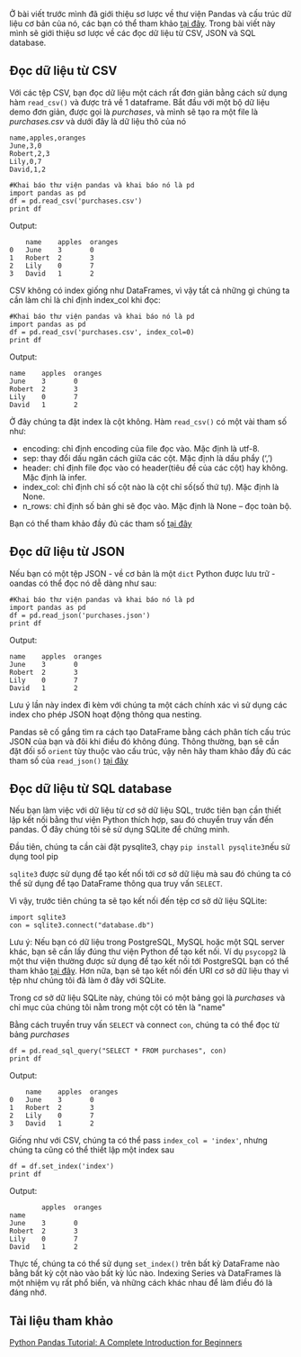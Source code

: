 Ở bài viết trước mình đã giới thiệu sơ lược về thư viện Pandas và cấu trúc dữ liệu cơ bản của nó, các bạn có thể tham khảo [tại đây](https://viblo.asia/p/gioi-thieu-ve-pandas-mot-thu-vien-pho-bien-cua-python-cho-viec-phan-tich-du-lieu-aWj53Nnel6m). Trong bài viết này mình sẽ giới thiệu sơ lược về các đọc dữ liệu từ CSV, JSON và SQL database.
## Đọc dữ liệu từ CSV
Với các tệp CSV, bạn đọc dữ liệu một cách rất đơn giản bằng cách sử dụng hàm `read_csv()` và được trả về 1 dataframe. Bắt đầu với một bộ dữ liệu demo đơn giản, được gọi là *purchases*, và mình sẽ tạo ra một file là *purchases.csv* và dưới đây là dữ liệu thô của nó
```
name,apples,oranges
June,3,0
Robert,2,3
Lily,0,7
David,1,2
```
```
#Khai báo thư viện pandas và khai báo nó là pd
import pandas as pd
df = pd.read_csv('purchases.csv')
print df
```
Output:
```
    name	apples	oranges
0	June	3	    0
1	Robert	2	    3
2	Lily	0	    7
3	David	1	    2
```
CSV không có index giống như DataFrames, vì vậy tất cả những gì chúng ta cần làm chỉ là chỉ định index_col khi đọc:
```
#Khai báo thư viện pandas và khai báo nó là pd
import pandas as pd
df = pd.read_csv('purchases.csv', index_col=0)
print df
```
Output:
```
name	apples	oranges
June	3	    0
Robert	2	    3
Lily	0	    7
David	1	    2
```
Ở đây chúng ta đặt index là cột không. Hàm `read_csv()` có một vài tham số như:
* encoding: chỉ định encoding của file đọc vào. Mặc định là utf-8.
* sep: thay đổi dấu ngăn cách giữa các cột. Mặc định là dấu phẩy (‘,’)
* header: chỉ định file đọc vào có header(tiêu đề của các cột) hay không. Mặc định là infer.
* index_col: chỉ định chỉ số cột nào là cột chỉ số(số thứ tự). Mặc định là None.
* n_rows: chỉ định số bản ghi sẽ đọc vào. Mặc định là None – đọc toàn bộ.

Bạn có thể tham khảo đầy đủ các tham số [tại đây](https://pandas.pydata.org/pandas-docs/stable/reference/api/pandas.read_csv.html)
## Đọc dữ liệu từ JSON
Nếu bạn có một tệp JSON - về cơ bản là một `dict` Python được lưu trữ -oandas có thể đọc nó dễ dàng như sau:
```
#Khai báo thư viện pandas và khai báo nó là pd
import pandas as pd
df = pd.read_json('purchases.json')
print df
```
Output:
```
name	apples	oranges
June	3	    0
Robert	2	    3
Lily	0	    7
David	1	    2
```
Lưu ý lần này index đi kèm với chúng ta một cách chính xác vì sử dụng các index cho phép JSON hoạt động thông qua nesting.

Pandas sẽ cố gắng tìm ra cách tạo DataFrame bằng cách phân tích cấu trúc JSON của bạn và đôi khi điều đó không đúng. Thông thường, bạn sẽ cần đặt đối số `orient` tùy thuộc vào cấu trúc, vậy nên hãy tham khảo đầy đủ các tham số của `read_json()` [tại đây](https://pandas.pydata.org/pandas-docs/stable/reference/api/pandas.read_json.html)
## Đọc dữ liệu từ SQL database
Nếu bạn làm việc với dữ liệu từ cơ sở dữ liệu SQL, trước tiên bạn cần thiết lập kết nối bằng thư viện Python thích hợp, sau đó chuyển truy vấn đến pandas. Ở đây chúng tôi sẽ sử dụng SQLite để chứng minh.

Đầu tiên, chúng ta cần cài đặt pysqlite3, chạy `pip install pysqlite3`nếu sử dụng tool pip

`sqlite3` được sử dụng để tạo kết nối tới cơ sở dữ liệu mà sau đó chúng ta có thể sử dụng để tạo DataFrame thông qua truy vấn `SELECT`.

Vì vậy, trước tiên chúng ta sẽ tạo kết nối đến tệp cơ sở dữ liệu SQLite:
```
import sqlite3
con = sqlite3.connect("database.db")
```
Lưu ý: Nếu bạn có dữ liệu trong PostgreSQL, MySQL hoặc một SQL server khác, bạn sẽ cần lấy đúng thư viện Python để tạo kết nối. Ví dụ `psycopg2` là một thư viện thường được sử dụng để tạo kết nối tới PostgreSQL bạn có thể tham khảo [tại đây](http://initd.org/psycopg/download/). Hơn nữa, bạn sẽ tạo kết nối đến URI cơ sở dữ liệu thay vì tệp như chúng tôi đã làm ở đây với SQLite.

Trong cơ sở dữ liệu SQLite này, chúng tôi có một bảng gọi là *purchases* và chỉ mục của chúng tôi nằm trong một cột có tên là "name"

Bằng cách truyền truy vấn `SELECT` và connect `con`, chúng ta có thể đọc từ bảng *purchases*
```
df = pd.read_sql_query("SELECT * FROM purchases", con)
print df
```
Output:
```
    name	apples	oranges
0	June	3	    0
1	Robert	2	    3
2	Lily	0	    7
3	David	1	    2
```
Giống như với CSV, chúng ta có thể pass `index_col = 'index'`, nhưng chúng ta cũng có thể thiết lập một index sau
```
df = df.set_index('index')
print df
```
Output:
```
        apples	oranges
name	
June	3	    0
Robert	2	    3
Lily	0	    7
David	1	    2
```
Thực tế, chúng ta có thể sử dụng `set_index()` trên bất kỳ DataFrame nào bằng bất kỳ cột nào vào bất kỳ lúc nào. Indexing Series và DataFrames là một nhiệm vụ rất phổ biến, và những cách khác nhau để làm điều đó là đáng nhớ.
## Tài liệu tham khảo
[Python Pandas Tutorial: A Complete Introduction for Beginners](https://www.learndatasci.com/tutorials/python-pandas-tutorial-complete-introduction-for-beginners/)